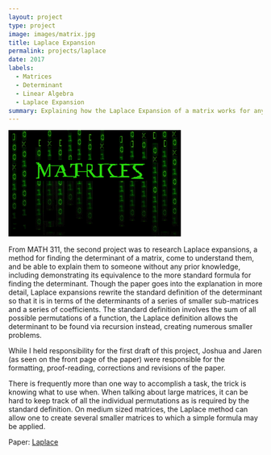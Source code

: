 ```yaml
---
layout: project
type: project
image: images/matrix.jpg
title: Laplace Expansion
permalink: projects/laplace
date: 2017
labels:
  - Matrices
  - Determinant
  - Linear Algebra
  - Laplace Expansion
summary: Explaining how the Laplace Expansion of a matrix works for anyone to understand and prove their equivalence to the standard definition of the determinant.
---
```


<img class="ui medium left floated image" title="Look, a matrix matrix!" src="../images/matrices.gif">

From MATH 311, the second project was to research Laplace expansions, a method for finding the determinant of a matrix, come to understand them, and be able to explain them to someone without any prior knowledge, including demonstrating its equivalence to the more standard formula for finding the determinant.  Though the paper goes into the explanation in more detail, Laplace expansions rewrite the standard definition of the determinant so that it is in terms of the determinants of a series of smaller sub-matrices and a series of coefficients.  The standard definition involves the sum of all possible permutations of a function, the Laplace definition allows the determinant to be found via recursion instead, creating numerous smaller problems.

While I held responsibility for the first draft of this project, Joshua and Jaren (as seen on the front page of the paper) were responsible for the formatting, proof-reading, corrections and revisions of the paper.

There is frequently more than one way to accomplish a task, the trick is knowing what to use when.  When talking about large matrices, it can be hard to keep track of all the individual permutations as is required by the standard definition.  On medium sized matrices, the Laplace method can allow one to create several smaller matrices to which a simple formula may be applied.

Paper: <a href="https://docs.google.com/document/d/1xei5mYIneCADmh33TDhonANqa1dTRRN7YIY5BDkuf1A/edit?usp=sharing"><i class="large File Word Outline icon"></i>Laplace</a>
